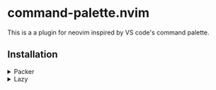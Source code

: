 # command-palette.nvim

This is a a plugin for neovim inspired by VS code's command palette.

## Installation

<details><summary>Packer</summary>
```lua
use 'AtleSkaanes/command-palette.nvim'
```
</details>

<details><summary>Lazy</summary>
```lua
return {
    'AtleSkaanes/command-palette.nvim',
    opts = {}
}
```
</details>

